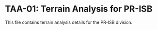 # TAA-01: Terrain Analysis for PR-ISB

This file contains terrain analysis details for the PR-ISB division.
